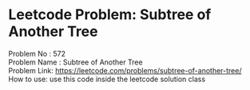 # Leetcode Problem: Subtree of Another Tree
Problem No : 572<br/>
Problem Name : Subtree of Another Tree<br/>
Problem Link: https://leetcode.com/problems/subtree-of-another-tree/<br/>
How to use: use this code inside the leetcode solution class
